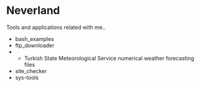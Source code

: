 Neverland
=========

Tools and applications related with me..

- bash_examples
- ftp_downloader
- - Turkish State Meteorological Service numerical weather forecasting files
- site_checker
- sys-tools
